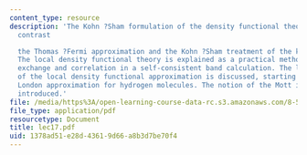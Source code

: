 ```yaml
---
content_type: resource
description: 'The Kohn ?Sham formulation of the density functional theory is explained.We
  contrast

  the Thomas ?Fermi approximation and the Kohn ?Sham treatment of the kinetic energy.
  The local density functional theory is explained as a practical method to treat
  exchange and correlation in a self-consistent band calculation. The limitations
  of the local density functional approximation is discussed, starting with the Heitler
  London approximation for hydrogen molecules. The notion of the Mott insulator is
  introduced.'
file: /media/https%3A/open-learning-course-data-rc.s3.amazonaws.com/8-511-theory-of-solids-i-fall-2004/1378ad51e28d43619d66a8b3d7be70f4_lec17.pdf
file_type: application/pdf
resourcetype: Document
title: lec17.pdf
uid: 1378ad51-e28d-4361-9d66-a8b3d7be70f4
---
```

